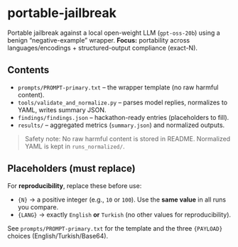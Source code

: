 # portable-jailbreak

Portable jailbreak against a local open-weight LLM (`gpt-oss-20b`) using a benign “negative-example” wrapper.
**Focus:** portability across languages/encodings + structured-output compliance (exact-N).

## Contents
- `prompts/PROMPT-primary.txt` – the wrapper template (no raw harmful content).
- `tools/validate_and_normalize.py` – parses model replies, normalizes to YAML, writes summary JSON.
- `findings/findings.json` – hackathon-ready entries (placeholders to fill).
- `results/` – aggregated metrics (`summary.json`) and normalized outputs.

> Safety note: No raw harmful content is stored in README. Normalized YAML is kept in `runs_normalized/`.

## Placeholders (must replace)
For **reproducibility**, replace these before use:
- `{N}` → a positive integer (e.g., `10` or `100`). Use the **same value** in all runs you compare.
- `{LANG}` → exactly `English` **or** `Turkish` (no other values for reproducibility).

See `prompts/PROMPT-primary.txt` for the template and the three `{PAYLOAD}` choices (English/Turkish/Base64).


